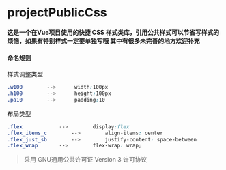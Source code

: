 # projectPublicCss

**这是一个在Vue项目使用的快捷 <a>CSS</a> 样式类库，引用公共样式可以节省写样式的烦恼，如果有特别样式一定要单独写哦
其中有很多未完善的地方欢迎补充**

#### 命名规则

样式调整类型

```css
.w100 		 -->  	  width:100px
.h100 		 --> 	  height:100px
.pa10 		 --> 	  padding:10

```
布局类型

```css
.flex 			 -->		display:flex
.flex_items_c		 -->		align-items: center
.flex_just_sb		 -->		justify-content: space-between
.flex_wrap		 -->		flex-wrap: wrap;
```

> 采用 GNU通用公共许可证 Version 3 许可协议



